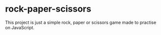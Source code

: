# rock-paper-scissors

This project is just a simple rock, paper or scissors game made to practise on JavaScript.
